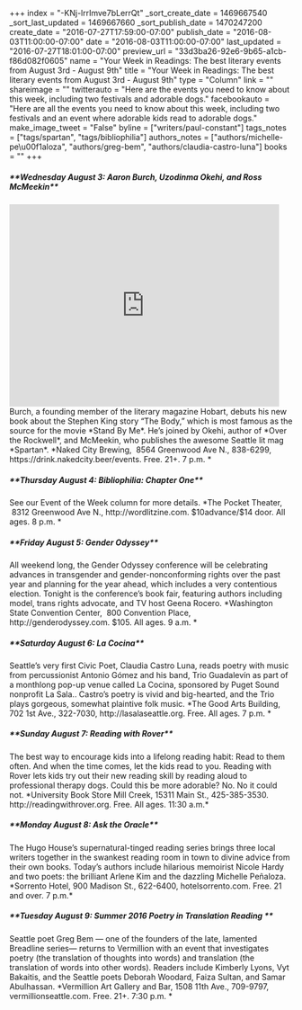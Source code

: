 +++
index = "-KNj-lrrImve7bLerrQt"
_sort_create_date = 1469667540
_sort_last_updated = 1469667660
_sort_publish_date = 1470247200
create_date = "2016-07-27T17:59:00-07:00"
publish_date = "2016-08-03T11:00:00-07:00"
date = "2016-08-03T11:00:00-07:00"
last_updated = "2016-07-27T18:01:00-07:00"
preview_url = "33d3ba26-92e6-9b65-a1cb-f86d082f0605"
name = "Your Week in Readings: The best literary events from August 3rd - August 9th"
title = "Your Week in Readings: The best literary events from August 3rd - August 9th"
type = "Column"
link = ""
shareimage = ""
twitterauto = "Here are the events you need to know about this week, including two festivals and adorable dogs."
facebookauto = "Here are all the events you need to know about this week, including two festivals and an event where adorable kids read to adorable dogs."
make_image_tweet = "False"
byline = ["writers/paul-constant"]
tags_notes = ["tags/spartan", "tags/bibliophilia"]
authors_notes = ["authors/michelle-pe\u00f1aloza", "authors/greg-bem", "authors/claudia-castro-luna"]
books = ""
+++
<p class="noindent"><h5>**Wednesday August 3: Aaron Burch, Uzodinma Okehi, and Ross McMeekin**</h5></p> 
<iframe width="480" height="360" src="https://www.youtube.com/embed/FUVnfaA-kpI?rel=0" frameborder="0" allowfullscreen></iframe>
Burch, a founding member of the literary magazine Hobart, debuts his new book about the Stephen King story “The Body,” which is most famous as the source for the movie *Stand By Me*. He’s joined by Okehi, author of *Over the Rockwell*, and McMeekin, who publishes the awesome Seattle lit mag *Spartan*. 
 *Naked City Brewing,  8564 Greenwood Ave N., 838-6299, https://drink.nakedcity.beer/events. Free. 21+. 7 p.m. *

<p class="noindent"><h5>**Thursday August 4: Bibliophilia: Chapter One**</h5></p>
See our Event of the Week column for more details. *The Pocket Theater,  8312 Greenwood Ave N.,  http://wordlitzine.com. $10advance/$14 door. All ages. 8 p.m. * 


<p class="noindent"><h5>**Friday August 5: Gender Odyssey**</h5></p>
All weekend long, the Gender Odyssey conference will be celebrating advances in transgender and gender-nonconforming rights over the past year and planning for the year ahead, which includes a very contentious election. Tonight is the conference’s book fair, featuring authors including model, trans rights advocate, and TV host Geena Rocero. 
 *Washington State Convention Center,  800 Convention Place,  http://genderodyssey.com. $105. All ages. 9 a.m. * 

<p class="noindent"><h5>**Saturday August 6: La Cocina**</h5></p>
Seattle’s very first Civic Poet, Claudia Castro Luna, reads poetry with music from percussionist Antonio Gómez and his band, Trio Guadalevín as part of a monthlong pop-up venue called La Cocina, sponsored by Puget Sound nonprofit La Sala.. Castro’s poetry is vivid and big-hearted, and the Trio plays gorgeous, somewhat plaintive folk music. *The Good Arts Building, 702 1st Ave., 322-7030, http://lasalaseattle.org. Free. All ages. 7 p.m. *


<p class="noindent"><h5>**Sunday August 7: Reading with Rover**</h5></p>
The best way to encourage kids into a lifelong reading habit: Read to them often. And when the time comes, let the kids read to you. Reading with Rover lets kids try out their new reading skill by reading aloud to professional therapy dogs. Could this be more adorable? No. No it could not.
*University Book Store Mill Creek, 15311 Main St., 425-385-3530. http://readingwithrover.org. Free. All ages. 11:30 a.m.*

<p class="noindent"><h5>**Monday August 8: Ask the Oracle**</h5></p>
The Hugo House’s supernatural-tinged reading series brings three local writers together in the swankest reading room in town to divine advice from their own books. Today’s authors include hilarious memoirist Nicole Hardy and two poets: the brilliant Arlene Kim and the dazzling Michelle Peñaloza.
*Sorrento Hotel, 900 Madison St., 622-6400, hotelsorrento.com. Free. 21 and over. 7 p.m.*

<p class="noindent"><h5>**Tuesday August 9: Summer 2016 Poetry in Translation Reading
**</h5></p>
Seattle poet Greg Bem — one of the founders of the late, lamented Breadline series— returns to Vermillion with an event that investigates poetry (the translation of thoughts into words) and translation (the translation of words into other words). Readers include Kimberly Lyons, Vyt Bakaitis, and the Seattle poets Deborah Woodard, Faiza Sultan, and Samar Abulhassan. 
*Vermillion Art Gallery and Bar, 1508 11th Ave., 709-9797, vermillionseattle.com. Free. 21+. 7:30 p.m. *
